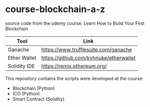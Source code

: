 # course-blockchain-a-z
 source code from the udemy course: Learn How to Build Your First Blockchain
 
 
| Tool  | Link |
| ------------- | ------------- |
| Ganache  | https://www.trufflesuite.com/ganache  |
| Ether Wallet  | https://github.com/kvhnuke/etherwallet  |
| Solidity IDE | https://remix.ethereum.org/ |


This repository contains the scripts were developed at the course:
- Blockchain (Python)
- ICO (Python)
- Smart Contract (Solidity)





